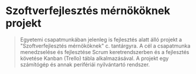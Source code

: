 # Szoftverfejlesztés mérnököknek projekt

>Egyetemi csapatmunkában jelenleg is fejlesztés alatt álló projekt a "Szoftverfejlesztés mérnököknek" c. tantárgyra. A cél a csapatmunka menedzselése és fejlesztése Scrum keretrendszerben és a fejlesztés követése Kanban (Trello) tábla alkalmazásával. A projekt egy számítógép és annak perifériái nyilvántartó rendszer.